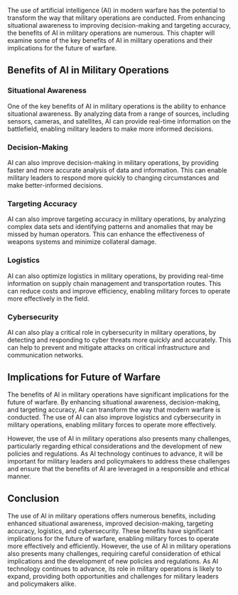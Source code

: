 
The use of artificial intelligence (AI) in modern warfare has the potential to transform the way that military operations are conducted. From enhancing situational awareness to improving decision-making and targeting accuracy, the benefits of AI in military operations are numerous. This chapter will examine some of the key benefits of AI in military operations and their implications for the future of warfare.

Benefits of AI in Military Operations
-------------------------------------

### Situational Awareness

One of the key benefits of AI in military operations is the ability to enhance situational awareness. By analyzing data from a range of sources, including sensors, cameras, and satellites, AI can provide real-time information on the battlefield, enabling military leaders to make more informed decisions.

### Decision-Making

AI can also improve decision-making in military operations, by providing faster and more accurate analysis of data and information. This can enable military leaders to respond more quickly to changing circumstances and make better-informed decisions.

### Targeting Accuracy

AI can also improve targeting accuracy in military operations, by analyzing complex data sets and identifying patterns and anomalies that may be missed by human operators. This can enhance the effectiveness of weapons systems and minimize collateral damage.

### Logistics

AI can also optimize logistics in military operations, by providing real-time information on supply chain management and transportation routes. This can reduce costs and improve efficiency, enabling military forces to operate more effectively in the field.

### Cybersecurity

AI can also play a critical role in cybersecurity in military operations, by detecting and responding to cyber threats more quickly and accurately. This can help to prevent and mitigate attacks on critical infrastructure and communication networks.

Implications for Future of Warfare
----------------------------------

The benefits of AI in military operations have significant implications for the future of warfare. By enhancing situational awareness, decision-making, and targeting accuracy, AI can transform the way that modern warfare is conducted. The use of AI can also improve logistics and cybersecurity in military operations, enabling military forces to operate more effectively.

However, the use of AI in military operations also presents many challenges, particularly regarding ethical considerations and the development of new policies and regulations. As AI technology continues to advance, it will be important for military leaders and policymakers to address these challenges and ensure that the benefits of AI are leveraged in a responsible and ethical manner.

Conclusion
----------

The use of AI in military operations offers numerous benefits, including enhanced situational awareness, improved decision-making, targeting accuracy, logistics, and cybersecurity. These benefits have significant implications for the future of warfare, enabling military forces to operate more effectively and efficiently. However, the use of AI in military operations also presents many challenges, requiring careful consideration of ethical implications and the development of new policies and regulations. As AI technology continues to advance, its role in military operations is likely to expand, providing both opportunities and challenges for military leaders and policymakers alike.
